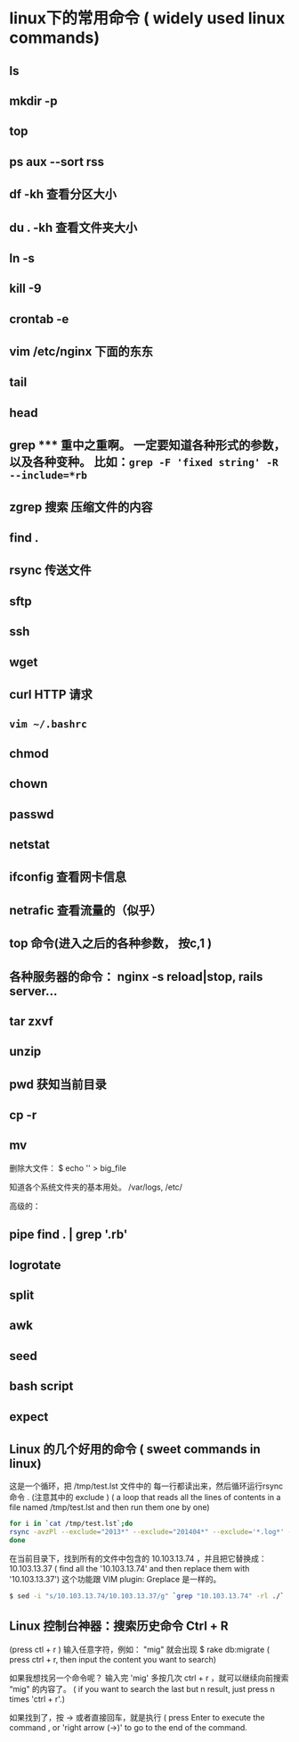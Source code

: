 # linux下的常用命令 ( widely used linux commands)

## ls


## mkdir -p
## top
## ps aux --sort rss
## df -kh    查看分区大小
## du . -kh  查看文件夹大小
## ln -s
## kill -9
## crontab -e
## vim /etc/nginx 下面的东东
## tail
## head
## grep *** 重中之重啊。 一定要知道各种形式的参数， 以及各种变种。 比如：`grep -F 'fixed string' -R --include=*rb`
## zgrep 搜索 压缩文件的内容
## find .
## rsync  传送文件
## sftp
## ssh
## wget
## curl HTTP 请求
## `vim ~/.bashrc`
## chmod
## chown
## passwd
## netstat
## ifconfig 查看网卡信息
## netrafic 查看流量的（似乎）
## top 命令(进入之后的各种参数， 按c,1 )
## 各种服务器的命令： nginx -s reload|stop,  rails server...
## tar zxvf
## unzip
## pwd 获知当前目录
## cp -r
## mv

删除大文件： $ echo '' > big_file


知道各个系统文件夹的基本用处。  /var/logs,  /etc/

高级的：
## pipe     find . | grep '.rb'
## logrotate
## split
## awk
## seed
## bash script
## expect

## Linux 的几个好用的命令 ( sweet commands in linux)

这是一个循环，把 /tmp/test.lst 文件中的 每一行都读出来，然后循环运行rsync 命令 . (注意其中的 exclude ) ( a loop that reads all the lines of contents in a file named /tmp/test.lst and then run them one by one)

```bash
for i in `cat /tmp/test.lst`;do
rsync -avzPl --exclude="2013*" --exclude="201404*" --exclude='*.log*' --exclude='*.git' --exclude='*.sql' ./$i 10.103.13.37::cmscode
done
```

在当前目录下，找到所有的文件中包含的 10.103.13.74 ，并且把它替换成： 10.103.13.37 ( find all the '10.103.13.74' and then replace them with '10.103.13.37') 这个功能跟 VIM plugin: Greplace 是一样的。

```bash
$ sed -i "s/10.103.13.74/10.103.13.37/g" `grep "10.103.13.74" -rl ./`
```

## Linux 控制台神器：搜索历史命令 Ctrl + R

(press ctl + r ) 输入任意字符，例如： "mig"  就会出现 $  rake db:migrate    ( press ctrl + r, then input the content you want to search)

如果我想找另一个命令呢？  输入完 'mig' 多按几次 ctrl + r ，就可以继续向前搜索 “mig" 的内容了。  ( if you want to search the last but n result, just press n times 'ctrl + r'.)

如果找到了，按 -> 或者直接回车，就是执行  ( press Enter to execute the command , or 'right arrow (->)' to go to the end of the command.


